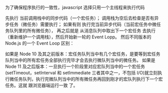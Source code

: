 为了确保程序执行的一致性，javascript 选择只用一个主线程来执行代码

先执行 当前调用栈中的同步代码（一个宏任务）；
调用栈为空后去检查是否有异步任务（微任务）需要执行；
如果有则 执行完当前异步代码（当前宏任务中微任务队列里的所有微任务），
再之后就是 从消息队列中取出下一个宏任务 去执行（重新维护一个调用栈），然后开始新一轮的 Event Lopp。
然后不同版本的 Node.js 的一个 Event Loop 区别：

如果是 Node 10 及其之前版本：宏任务队列当中有几个宏任务，是要等到宏任务队列当中的所有宏任务全部执行完毕才会去执行微队列当中的微任务。
如果是 Node 11 及之后版本：一旦执行一个阶段里对应宏队列当中的一个宏任务(setTimeout，setInterval 和 setImmediate 三者其中之一，不包括 I/O)就立刻执行微任务队列，执行完微队列当中的所有微任务再回到刚才的宏队列执行下一个宏任务。这就 跟浏览器端运行一致 了。
